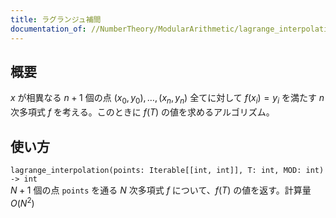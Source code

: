 ```yaml
---
title: ラグランジュ補間
documentation_of: //NumberTheory/ModularArithmetic/lagrange_interpolation.py
---
```


## 概要
$x$ が相異なる $n + 1$ 個の点 $(x_0, y_0),\ldots,(x_n, y_n)$ 全てに対して $f(x_i) = y_i$ を満たす $n$ 次多項式 $f$ を考える。このときに $f(T)$ の値を求めるアルゴリズム。

## 使い方
`lagrange_interpolation(points: Iterable[[int, int]], T: int, MOD: int) -> int`  
$N + 1$ 個の点 `points` を通る $N$ 次多項式 $f$ について、$f(T)$ の値を返す。計算量 $O(N^2)$